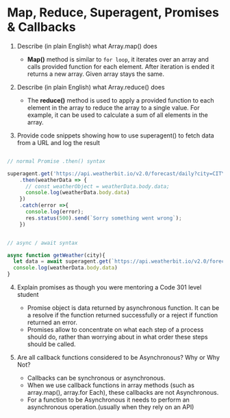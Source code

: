 # Map, Reduce, Superagent, Promises & Callbacks


1. Describe (in plain English) what Array.map() does
    - **Map()** method is similar to `for loop`, it iterates over an array and calls provided function for each element. After iteration is ended it returns a new array. Given array stays the same.

2. Describe (in plain English) what Array.reduce() does
    - The **reduce()** method is used to apply a provided function to each element in the array to reduce the array to a single value. For example, it can be used to calculate a sum of all elements in the array.

3. Provide code snippets showing how to use superagent() to fetch data from a URL and log the result

```javascript 

// normal Promise .then() syntax

superagent.get('https://api.weatherbit.io/v2.0/forecast/daily?city=CITY_NAME&key=API_KEY')
    .then(weatherData => {
      // const weatherObject = weatherData.body.data;
      console.log(weatherData.body.data)
    })
    .catch(error =>{
      console.log(error);
      res.status(500).send(`Sorry something went wrong`);
    })

``` 

```javascript 

// async / await syntax

async function getWeather(city){
  let data = await superagent.get(`https://api.weatherbit.io/v2.0/forecast/daily?city=${city}&key=${API_KEY}`);
  console.log(weatherData.body.data)
}

``` 

4. Explain promises as though you were mentoring a Code 301 level student
    - Promise object is data returned by asynchronous function. It can be a resolve if the function returned successfully or a reject if function returned an error.
    - Promises allow to concentrate on what each step of a process should do, rather than worrying about in what order these steps should be called.

5. Are all callback functions considered to be Asynchronous? Why or Why Not?
    - Callbacks can be synchronous or asynchronous.
    - When we use callback functions in array methods (such as array.map(), array.for Each), these callbacks are not Asynchronous. 
    - For a function to be Asynchronous it needs to perform an asynchronous operation.(usually when they rely on an API)